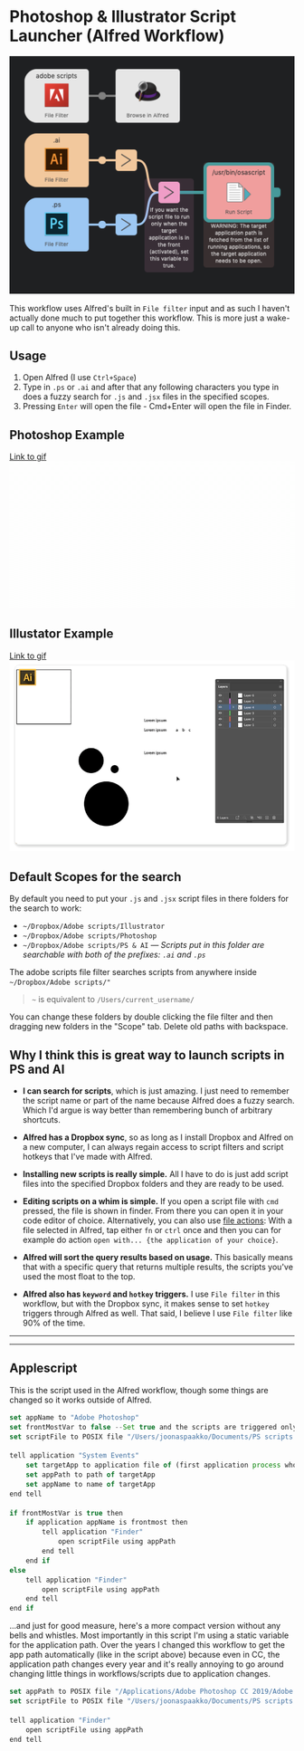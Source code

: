 # Photoshop & Illustrator Script Launcher (Alfred Workflow)

![](workflow.png)

This workflow uses Alfred's built in `File filter` input and as such I haven't actually done much to put together this workflow. This is more just a wake-up call to anyone who isn't already doing this. 

## Usage

1. Open Alfred (I use `Ctrl+Space`)
2. Type in `.ps` or `.ai` and after that any following characters you type in does a fuzzy search for `.js` and `.jsx` files in the specified scopes.
3. Pressing `Enter` will open the file
		- Cmd+Enter will open the file in Finder.

## Photoshop Example

[Link to gif](https://github.com/joonaspaakko/Photoshop-Illustrator-Script-Launcher-Using-Alfred/blob/master/photoshop-example.gif?raw=true)
![](https://github.com/joonaspaakko/Photoshop-Illustrator-Script-Launcher-Using-Alfred/blob/master/photoshop-example.gif)

## Illustator Example

[Link to gif](https://github.com/joonaspaakko/Photoshop-Illustrator-Script-Launcher-Using-Alfred/blob/master/illustrator-example.gif?raw=true)
![](https://github.com/joonaspaakko/Photoshop-Illustrator-Script-Launcher-Using-Alfred/blob/master/illustrator-example.gif)

## Default Scopes for the search

By default you need to put your `.js` and `.jsx` script files in there folders for the search to work:

- `~/Dropbox/Adobe scripts/Illustrator`
- `~/Dropbox/Adobe scripts/Photoshop`
- `~/Dropbox/Adobe scripts/PS & AI` — _Scripts put in this folder are searchable with both of the prefixes: `.ai` and `.ps`_

The adobe scripts file filter searches scripts from anywhere inside `~/Dropbox/Adobe scripts/"`

> `~` is equivalent to `/Users/current_username/`

You can change these folders by double clicking the file filter and then dragging new folders in the "Scope" tab. Delete old paths with backspace.


## Why I think this is great way to launch scripts in PS and AI

- **I can search for scripts**, which is just amazing. I just need to remember the script name or part of the name because Alfred does a fuzzy search. Which I'd argue is way better than remembering bunch of arbitrary shortcuts.

- **Alfred has a Dropbox sync**, so as long as I install Dropbox and Alfred on a new computer, I can always regain access to script filters and script hotkeys that I've made with Alfred.

- **Installing new scripts is really simple.** All I have to do is just add script files into the specified Dropbox folders and they are ready to be used.

- **Editing scripts on a whim is simple.** If you open a script file with `cmd` pressed, the file is shown in finder. From there you can open it in your code editor of choice. Alternatively, you can also use [file actions](file-action-example.gif): With a file selected in Alfred, tap either `fn` or `ctrl` once and then you can for example do action `open with... {the application of your choice}`.


- **Alfred will sort the query results based on usage.** This basically means that with a specific query that returns multiple results, the scripts you've used the most float to the top.

- **Alfred also has `keyword` and `hotkey` triggers.** I use `File filter` in this workflow, but with the Dropbox sync, it makes sense to set `hotkey` triggers through Alfred as well. That said, I believe I use `File filter` like 90% of the time.

____
____

## Applescript

This is the script used in the Alfred workflow, though some things are changed so it works outside of Alfred.

```js
set appName to "Adobe Photoshop"
set frontMostVar to false --Set true and the scripts are triggered only if the target app is active
set scriptFile to POSIX file "/Users/joonaspaakko/Documents/PS scripts.jsx"

tell application "System Events"
	set targetApp to application file of (first application process whose name contains appName)
	set appPath to path of targetApp
	set appName to name of targetApp
end tell

if frontMostVar is true then
	if application appName is frontmost then
		tell application "Finder"
			open scriptFile using appPath
		end tell
	end if
else
	tell application "Finder"
		open scriptFile using appPath
	end tell
end if
```

...and just for good measure, here's a more compact version without any bells and whistles. Most importantly in this script I'm using a static variable for the application path. Over the years I changed this workflow to get the app path automatically (like in the script above) because even in CC, the application path changes every year and it's really annoying to go around changing little things in workflows/scripts due to application changes.

```js
set appPath to POSIX file "/Applications/Adobe Photoshop CC 2019/Adobe Photoshop CC 2019.app"
set scriptFile to POSIX file "/Users/joonaspaakko/Documents/PS scripts.jsx"

tell application "Finder"
	open scriptFile using appPath
end tell
```